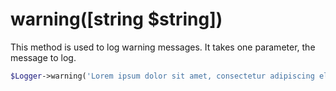 # warning([string $string])
This method is used to log warning messages. It takes one parameter, the message to log.

```php
$Logger->warning('Lorem ipsum dolor sit amet, consectetur adipiscing elit.');
```
